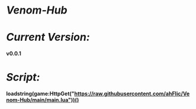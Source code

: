 # ***Venom-Hub***

# *Current Version:*
**v0.0.1**

# *Script:*
**loadstring(game:HttpGet("https://raw.githubusercontent.com/ahFlic/Venom-Hub/main/main.lua"))()**
